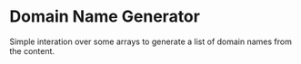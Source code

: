# Domain Name Generator

Simple interation over some arrays to generate a list of domain names from the content.